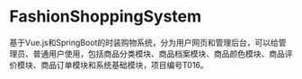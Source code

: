 # FashionShoppingSystem
基于Vue.js和SpringBoot的时装购物系统，分为用户网页和管理后台，可以给管理员、普通用户使用，包括商品分类模块、商品档案模块、商品颜色模块、商品评价模块、商品订单模块和系统基础模块，项目编号T016。
